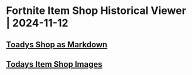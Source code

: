# Fortnite Item Shop Historical Viewer | 2024-11-12
## [Toadys Shop as Markdown](https://github.com/RogueMew/Fortnite-Item-Shop-Historical/blob/main/Markdown/2024-11-12-ItemShop.md)
## [Todays Item Shop Images](https://github.com/RogueMew/Fortnite-Item-Shop-Historical/tree/main/images/2024-11-12)